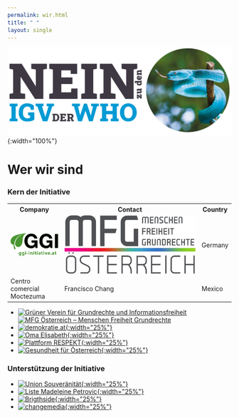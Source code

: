 ```yaml
---
permalink: wir.html
title: " "
layout: single
---
```


![Nein zu den IGV der WHO](/assets/images/NEIN-zu-IGV-quer.png){:width="100%"}

# Wer wir sind

### Kern der Initiative

<table>
  <tr>
    <th>Company</th>
    <th>Contact</th>
    <th>Country</th>
  </tr>
  <tr>
    <td><a href="https://ggi-initiative.at/"><img src="/assets/images/2025-10-05-GGI.svg"></a></td>
    <td><a href="https://www.mfg-oe.at/"><img src="/assets/images/2025-10-05-MFG.svg"></a></td>
    <td>Germany</td>
  </tr>
  <tr>
    <td>Centro comercial Moctezuma</td>
    <td>Francisco Chang</td>
    <td>Mexico</td>
  </tr>
</table>

* [![Grüner Verein für Grundrechte und Informationsfreiheit]({{site.url}}{{site.baseurl}}/assets/images/2025-10-05-GGI.svg)](https://ggi-initiative.at/) [![MFG Österreich – Menschen Freiheit Grundrechte]({{site.url}}{{site.baseurl}}/assets/images/2025-10-05-MFG.svg)](https://www.mfg-oe.at/)
* [![demokratie.at]({{site.url}}{{site.baseurl}}/assets/images/2023-04-08-Demokratie.svg){:width="25%"}](https://demokratie.at/)
* [![Oma Elisabeth]({{site.url}}{{site.baseurl}}/assets/images/2025-10-02-Eiche.svg){:width="25%"}](https://www.die-eiche.at/)
* [![Plattform RESPEKT]({{site.url}}{{site.baseurl}}/assets/images/2025-10-02-plattform-respekt.svg){:width="25%"}](https://respekt.plus/)
* [![Gesundheit für Österreich]({{site.url}}{{site.baseurl}}/assets/images/2025-10-02-Gesundheit-für-Österreich.svg){:width="25%"}](https://www.gesundheit-oesterreich.at/)

### Unterstützung der Initiative

* [![Union Souveränität]({{site.url}}{{site.baseurl}}/assets/images/2023-05-18-Souveraenitaet.svg){:width="25%"}](https://souveraenitaet.org)
* [![Liste Madeleine Petrovic]({{site.url}}{{site.baseurl}}/assets/images/Liste_M_Petrovic_Logo_website.svg){:width="25%"}](https://liste-petrovic.at/)
* [![Brigthside]({{site.url}}{{site.baseurl}}/assets/images/2025-10-02-brightside.svg){:width="25%"}](https://www.brightside.at/)
* [![changemedia]({{site.url}}{{site.baseurl}}/assets/images/2025-10-02-changemedia.svg){:width="25%"}](https://changemedia.club/)
